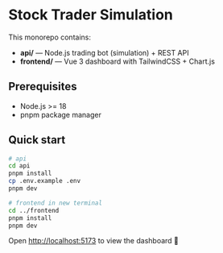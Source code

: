 # Stock Trader Simulation

This monorepo contains:

- **api/** — Node.js trading bot (simulation) + REST API
- **frontend/** — Vue 3 dashboard with TailwindCSS + Chart.js

## Prerequisites
- Node.js >= 18
- pnpm package manager

## Quick start
```bash
# api
cd api
pnpm install
cp .env.example .env
pnpm dev

# frontend in new terminal
cd ../frontend
pnpm install
pnpm dev
```

Open [http://localhost:5173](http://localhost:5173) to view the dashboard 🚀
